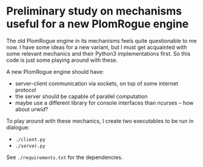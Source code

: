 Preliminary study on mechanisms useful for a new PlomRogue engine
=================================================================

The old PlomRogue engine in its mechanisms feels quite questionable to me now.
I have some ideas for a new variant, but I must get acquainted with some
relevant mechanics and their Python3 implementations first. So this code is just
some playing around with these.

A new PlomRogue engine should have:

* server-client communication via sockets, on top of some internet protocol
* the server should be capable of parallel computation
* maybe use a different library for console interfaces than ncurses – how about
  *urwid*?

To play around with these mechanics, I create two executables to be run in
dialogue:

* `./client.py`
* `./server.py`

See `./requirements.txt` for the dependencies.
